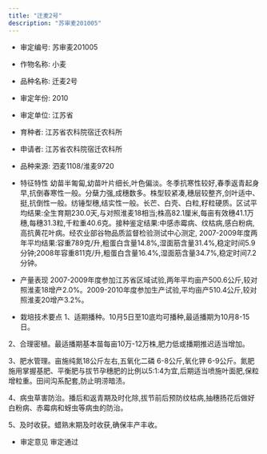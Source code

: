 ```yaml
---
title: "迁麦2号"
description: "苏审麦201005"
---
```

* 审定编号:  苏审麦201005

*  作物名称:  小麦

*  品种名称:  迁麦2号

*  审定年份:  2010

*  审定单位:  江苏省

* 育种者:  江苏省农科院宿迁农科所

*  申请者:  江苏省农科院宿迁农科所

*  品种来源:  泗麦1108/淮麦9720

*  特征特性
幼苗半匍匐,幼苗叶片细长,叶色偏淡。冬季抗寒性较好,春季返青起身早,抗倒春寒性一般。分蘖力强,成穗数多。株型较紧凑,穗层较整齐,剑叶适中、挺,抗倒性一般。纺锤型穗,结实性一般。长芒、白壳、白粒,籽粒硬质。区试平均结果:全生育期230.0天,与对照淮麦18相当;株高82.1厘米,每亩有效穗41.1万穗,每穗31.3粒,千粒重40.6克。接种鉴定结果:中感赤霉病、纹枯病,感白粉病,高抗黄花叶病。经农业部谷物品质监督检验测试中心测定, 2007-2009年度两年平均结果:容重789克/升,粗蛋白含量14.8%,湿面筋含量31.4%,稳定时间5.9分钟;2008年容重811克/升,粗蛋白含量16.4%,湿面筋含量34.7%,稳定时间7.2分钟。

*  产量表现
2007-2009年度参加江苏省区域试验,两年平均亩产500.6公斤,较对照淮麦18增产2.0%。2009-2010年度参加生产试验,平均亩产510.4公斤,较对照淮麦20增产3.2%。

*  栽培技术要点
1、适期播种。10月5日至10底均可播种,最适播期为10月8-15日。
2、合理密植。最适播期基本苗每亩10万-12万株,肥力低或播期推迟适当增加。
3、肥水管理。亩施纯氮18公斤左右,五氧化二磷 6-8公斤,氧化钾 6-9公斤。氮肥施用掌握基肥、平衡肥与拔节孕穗肥的比例以5∶1∶4为宜,后期适当喷施叶面肥,保粒增粒重。田间沟系配套,防止明涝暗渍。 
4、病虫草害防治。播后和返青期及时化除,拔节前后预防纹枯病,抽穗扬花后做好白粉病、赤霉病和蚜虫等病虫的防治。
5、及时收获。蜡熟末期及时收获,确保丰产丰收。


*  审定意见
审定通过
